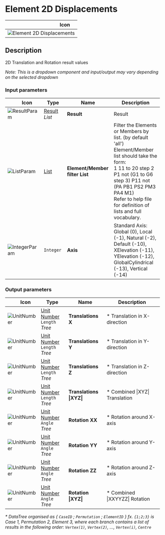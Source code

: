 # Element 2D Displacements
<!--- This file has been auto-generated, do not change it manually! Edit the generator here: https://github.com/arup-group/GSA-Grasshopper/tree/main/DocsGeneration --->

|<img width="150"/> Icon |
| ----------- |
|![Element 2D Displacements](./images/Element2dDisplacements.png) |

## Description

2D Translation and Rotation result values

_Note: This is a dropdown component and input/output may vary depending on the selected dropdown_

### Input parameters

|<img width="20"/> Icon |<img width="200"/> Type |<img width="200"/> Name |<img width="1000"/> Description |
| ----------- | ----------- | ----------- | ----------- |
|![ResultParam](./images/ResultParam.png) |[Result](gsagh-result-parameter.md) _List_ |**Result** |Result |
|![ListParam](./images/ListParam.png) |[List](gsagh-list-parameter.md) |**Element/Member filter List** |Filter the Elements or Members by list. (by default 'all')<br />Element/Member list should take the form:<br /> 1 11 to 20 step 2 P1 not (G1 to G6 step 3) P11 not (PA PB1 PS2 PM3 PA4 M1)<br />Refer to help file for definition of lists and full vocabulary. |
|![IntegerParam](./images/IntegerParam.png) |`Integer` |**Axis** |Standard Axis: Global (0), Local (-1), Natural (-2), Default (-10), XElevation (-11), YElevation (-12), GlobalCylindrical (-13), Vertical (-14) |

### Output parameters

|<img width="20"/> Icon |<img width="200"/> Type |<img width="200"/> Name |<img width="1000"/> Description |
| ----------- | ----------- | ----------- | ----------- |
|![UnitNumber](./images/UnitParam.png) |[Unit Number](gsagh-unitnumber-parameter.md)  ` Length ` _Tree_ |**Translations X** |* Translation in X-direction |
|![UnitNumber](./images/UnitParam.png) |[Unit Number](gsagh-unitnumber-parameter.md)  ` Length ` _Tree_ |**Translations Y** |* Translation in Y-direction |
|![UnitNumber](./images/UnitParam.png) |[Unit Number](gsagh-unitnumber-parameter.md)  ` Length ` _Tree_ |**Translations Z** |* Translation in Z-direction |
|![UnitNumber](./images/UnitParam.png) |[Unit Number](gsagh-unitnumber-parameter.md)  ` Length ` _Tree_ |**Translations &#124;XYZ&#124;** |* Combined &#124;XYZ&#124; Translation |
|![UnitNumber](./images/UnitParam.png) |[Unit Number](gsagh-unitnumber-parameter.md)  ` Angle ` _Tree_ |**Rotation XX** |* Rotation around X-axis |
|![UnitNumber](./images/UnitParam.png) |[Unit Number](gsagh-unitnumber-parameter.md)  ` Angle ` _Tree_ |**Rotation YY** |* Rotation around Y-axis |
|![UnitNumber](./images/UnitParam.png) |[Unit Number](gsagh-unitnumber-parameter.md)  ` Angle ` _Tree_ |**Rotation ZZ** |* Rotation around Z-axis |
|![UnitNumber](./images/UnitParam.png) |[Unit Number](gsagh-unitnumber-parameter.md)  ` Angle ` _Tree_ |**Rotation &#124;XYZ&#124;** |* Combined &#124;XXYYZZ&#124; Rotation |



_* DataTree organised as { `CaseID` ; `Permutation` ; `ElementID` } fx. `{1;2;3}` is Case 1, Permutation 2, Element 3, where each branch contains a list of results in the following order: `Vertex(1)`, `Vertex(2)`, ..., `Vertex(i)`, `Centre`_
